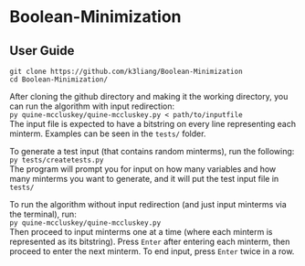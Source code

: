 # Boolean-Minimization

## User Guide
`git clone https://github.com/k3liang/Boolean-Minimization`  
`cd Boolean-Minimization/`  

After cloning the github directory and making it the working directory, you can run the algorithm with input redirection:  
`py quine-mccluskey/quine-mccluskey.py < path/to/inputfile`  
The input file is expected to have a bitstring on every line representing each minterm. Examples can be seen in the `tests/` folder.

To generate a test input (that contains random minterms), run the following:  
`py tests/createtests.py`  
The program will prompt you for input on how many variables and how many minterms you want to generate, and it will put the test input file in `tests/`

To run the algorithm without input redirection (and just input minterms via the terminal), run:  
`py quine-mccluskey/quine-mccluskey.py`  
Then proceed to input minterms one at a time (where each minterm is represented as its bitstring). Press `Enter` after entering each minterm, then proceed to enter the next minterm. To end input, press `Enter` twice in a row.
